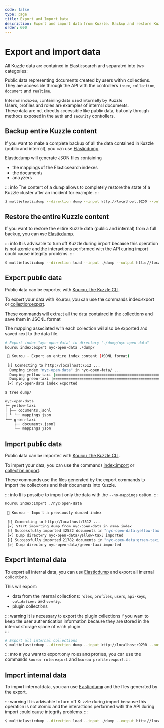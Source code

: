 ```yaml
---
code: false
type: page
title: Export and Import Data
description: Export and import data from Kuzzle. Backup and restore Kuzzle cluster.
order: 600
---
```


# Export and import data

All Kuzzle data are contained in Elasticsearch and separated into two categories:

Public data representing documents created by users within collections.  
They are accessible through the API with the controllers `index`, `collection`, `document` and `realtime`.  

Internal indexes, containing data used internally by Kuzzle.  
Users, profiles and roles are examples of internal documents.  
These data are not directly accessible like public data, but only through methods exposed in the `auth` and `security` controllers.  

## Backup entire Kuzzle content

If you want to make a complete backup of all the data contained in Kuzzle (public and internal), you can use [Elasticdump](https://www.npmjs.com/package/elasticdump#multielasticdump).

Elasticdump will generate JSON files containing: 
 - the mappings of the Elasticsearch indexes
 - the documents 
 - analyzers

::: info
The content of a dump allows to completely restore the state of a Kuzzle cluster after an incident for example.
:::

```bash
$ multielasticdump --direction dump --input http://localhost:9200 --output ./dump
```

## Restore the entire Kuzzle content

If you want to restore the entire Kuzzle data (public and internal) from a full backup, you can use [Elasticdump](https://www.npmjs.com/package/elasticdump#multielasticdump).  

::: info
It is advisable to turn off Kuzzle during import because this operation is not atomic and the interactions performed with the API during import could cause integrity problems.
:::

```bash
$ multielasticdump --direction load --input ./dump --output http://localhost:9200
```

## Export public data

Public data can be exported with [Kourou, the Kuzzle CLI](https://github.com/kuzzleio/kourou).  

To export your data with Kourou, you can use the commands [index:export](https://github.com/kuzzleio/kourou/#kourou-indexexport-index) or [collection:export](https://github.com/kuzzleio/kourou/#kourou-collectionexport-index-collection).    

These commands will extract all the data contained in the collections and save them in JSONL format.  

The mapping associated with each collection will also be exported and saved next to the data file.

```bash
# Export index "nyc-open-data" to directory "./dump/nyc-open-data"
kourou index:export nyc-open-data ./dump/

 🚀 Kourou - Export an entire index content (JSONL format)
 
 [ℹ] Connecting to http://localhost:7512 ...
  Dumping index "nyc-open-data" in nyc-open-data/ ...
  Dumping yellow-taxi |==================================================== 100% ||| 42532/42532 documents
  Dumping green-taxi |==================================================== 100% ||| 21782/21782 documents
 [✔] nyc-open-data index exported

$ tree dump/

nyc-open-data
├─ yellow-taxi
│ ├── documents.jsonl
│ └ └── mappings.json
└── green-taxi
    ├── documents.jsonl
    └── mappings.json
```

## Import public data

Public data can be imported with [Kourou, the Kuzzle CLI](https://github.com/kuzzleio/kourou).

To import your data, you can use the commands [index:import](https://github.com/kuzzleio/kourou/#kourou-indeximport-path) or [collection:import](https://github.com/kuzzleio/kourou/#kourou-collectionimport-path).

These commands use the files generated by the export commands to import the collections and their documents into Kuzzle.  

::: info
It is possible to import only the data with the `--no-mappings` option.
:::

```bash
kourou index:import ./nyc-open-data       
 
 🚀 Kourou - Import a previously dumped index
 
 [ℹ] Connecting to http://localhost:7512 ...
 [✔] Start importing dump from nyc-open-data in same index
 [ℹ] Successfully imported 42532 documents in "nyc-open-data:yellow-taxi"
 [✔] Dump directory nyc-open-data/yellow-taxi imported
 [ℹ] Successfully imported 21782 documents in "nyc-open-data:green-taxi"
 [✔] Dump directory nyc-open-data/green-taxi imported
```

## Export internal data

To export all internal data, you can use [Elasticdump](https://www.npmjs.com/package/elasticdump#multielasticdump) and export all internal collections.  

This will export:
 - data from the internal collections: `roles`, `profiles`, `users`, `api-keys`, `validations` and `config`.
 - plugin collections

::: warning
It is necessary to export the plugin collections if you want to keep the user authentication information because they are stored in the internal storage space of each plugin.  
:::

```bash
# Export all internal collections
$ multielasticdump --direction dump --input http://localhost:9200 --output ./dump --match '%'.
```

::: info
If you want to export only roles and profiles, you can use the commands `kourou role:export` and `kourou profile:export`.
:::

## Import internal data

To import internal data, you can use [Elasticdump](https://www.npmjs.com/package/elasticdump#multielasticdump) and the files generated by the export.  

::: warning
It is advisable to turn off Kuzzle during import because this operation is not atomic and the interactions performed with the API during import could cause integrity problems. 
:::

```bash
$ multielasticdump --direction load --input ./dump --output http://localhost:9200
```

